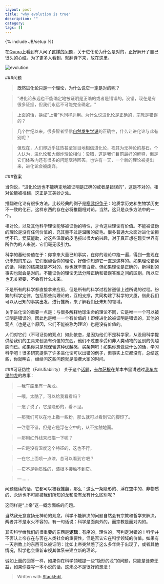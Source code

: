 ```yaml
---
layout: post
title: "why evolution is true"
description: ""
category:
tags: []
---
```

{% include JB/setup %}

在[Quora](http://quora.com/)上看到有人问了[这样的问题](https://www.quora.com/Science/Given-that-its-just-a-theory-why-cant-the-theory-of-evolution-be-wrong)，关于进化论为什么是对的，正好解开了自己很久的心结。为了更多人看到，就翻译下来，放在这里。

![evolution][1]

###问题
> **既然进化论只是一个理论，为什么说它一定是对的呢？**

> "进化论永远也不能确定地被证明是正确的或者是错误的。没错，现在是有很多证据，但我们永远不可能完全确定。"

> 上面的话，换成“上帝”也同样适用。为什么说进化论是正确的，宗教是错误的？

> 几个世纪以来，很多智者坚信[自然发生学说](http://en.wikipedia.org/wiki/Spontaneous_generation)的正确性，什么让进化论与此有别呢？

> 但现在，人们却近乎狂热甚至盲目地相信进化论，视其为无神论的基石。个人认为，进化论和大爆炸理论相似：没错，这是我们目前最好的解释，但是它们体系内还有很多的问题亟待回答。也许有一天，一个新的理论被提出来，进化论会被废弃。


###答案

当你说，“进化论远也不能确定地被证明是正确的或者是错误的”，这是不对的。相对论能被推翻，这正是其美妙之处。

推翻进化论有很多方法。比较经典的例子是[寒武纪兔子](http://en.wikipedia.org/wiki/Precambrian_rabbit)：地质学历史和生物学历史不一致的化石。这样东西的存在必将推翻相对论。当然，这只是众多方法中的一个。

相对论，以及其他科学理论能够被证伪的特性，才令这些理论有价值。不能被证伪的理论是没有任何价值的，充其量不过是温暖的皮毛。很多普通大众面对进化论担忧不已，爱莫能助，对这些温暖的皮毛报以很大的兴趣，对于真正想在现实世界有所作为的人来说，它们毫无吸引力。

科学的基础价值在于：你拿来大量已知事实，在你的理论中跑一遍，得到一些现在仍未知的东西，它们很契合你的理论，好像你知道它一直是这样的。如果理论错误的话，得到的结果就是不对的，你也就辛苦白费。但如果理论是正确的，新得到的事实也就会是对的。不能证伪的理论无法分辨正确和错误答案之间的区别，所以它也无关紧要，不会有什么未来。

不是所有的科学都直接拿来应用，但是所有的科学过程皆遵循上述所说的过程。纷繁的科学定律，包括那些纯理论的，互相支撑，共同构建了科学的大厦，借此我们可以从已知的事实出发，进行推断，来了解我们还未知的领域。

关于进化论的重要一点是：与很多解释地球生命的理论不同，它是唯一一个可以被证明是错误的，因此也是唯一一个有价值的！即使进化论被证明是错误的，其他的观点（也是这个原因，它们不能被称为理论）也是没有价值的。

人们对它们（不可证伪的观点）如此依恋，是因为他们不是科学家，从没用科学提供给我们的工具来创造有价值的东西。他们不过要享受和非人类动物的区别的优越感而已。如果你只是想保留这种优越感，买条狗吧！如果你想做些什么的话，学习科学吧！很多研究提供了许多进化论可以出错的例子，但事实上它都没有，总结这些，你就明白，继续问这些问题就是浪费大家的时间。

###可证伪性（Falsifiability）
关于这个[话题](http://en.wikipedia.org/wiki/Falsifiability)，[卡尔萨根](http://rationalwiki.org/wiki/Carl_Sagan)在某本书里讲述过[我车库里的龙](http://rationalwiki.org/wiki/The_Dragon_in_My_Garage)的故事：

> —我车库里有一条龙。

> —哦，太酷了，可以给我看看吗？

> —忘了说了，它是隐形的，看不见。

> —那我们可以在地上撒一些粉，那么就可以看到它的脚印了。

> —注意不错，但是它是浮在空中的，从不接触地面。

> —那用红外线来扫描一下呢？

> —它是没有温度这个特征的，这也不行。

> —在它上面喷一点漆，总可以看到它吧？

> —它不是物质性的，漆根本接触不到它。

> —……

问题继续的话，它都可以被我推翻，那么：这么一条隐形的、浮在空中的、非物质的、永远也不可能被我们所知的龙和没有龙有什么区别呢？

这同样是“上帝”这一概念面临的问题。

当然我无意宣扬无神论的观念，科学不能解决的问题自然会有宗教和哲学来解决，两者并不是水火不容的。有一句话说：科学是面向外的，而宗教是面对内的。

其实科学给我们的很重要的东西是**逻辑**：有序的，理性的，可判定对错的！科学并不否认上帝存在与否在人类社会的重要性，但是否认它在科学领域的价值。如果有一天宗教上的东西可以被证明：比如上帝突然憋了这么多年终于出现了，或者其他情况，科学也会重新审视其体系来建立新的理论。

诚如上面的回答一样，如果你在科学领域提一些“隐形的龙”的问题，只能是徒劳无益，如果你要写一本小说的话，这未必不是很好的想法！

> Written with [StackEdit](https://stackedit.io/).

[1]: http://cizixs.u.qiniudn.com/evolution.jpg
